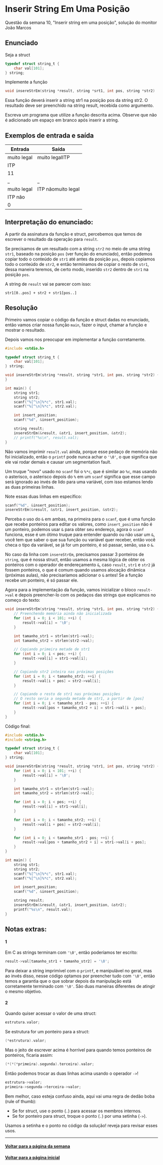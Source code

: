 # Inserir String Em Uma Posição
Questão da semana 10, "Inserir string em uma posição", solução do monitor João Marcos

## Enunciado
Seja a struct

```c
typedef struct string_t {
    char val[101];
} string;
```
Implemente a função

```c
void insereStrEm(string *result, string *srt1, int pos, string *str2)
```
Essa função deverá inserir a string str1 na posição pos da string str2. O resultado deve ser preenchido na string result, recebida como argumento.

Escreva um programa que utilize a função descrita acima. Observe que não é adicionado um espaço em branco após inserir a string.

## Exemplos de entrada e saída
Entrada    | Saída
--- | ---
muito legal   | muito legalITP
ITP           |
11            |
_             | _
muito legal   | ITP nãomuito legal
ITP não       |
0             |

## Interpretação do enunciado:
A partir da assinatura da função e struct, percebemos que temos de escrever o resultado da operação para `result`.

Se precisamos de um resultado com a string `str2` no meio de uma string `str1`, baseado na posição `pos` (ver função do enunciado), então podemos copiar todo o conteúdo de `str1` até antes da posição `pos`, depois copiamos todo o conteúdo de `str2`, e então terminamos de copiar o resto de `str1`, dessa maneira teremos, de certo modo, inserido `str2` dentro de `str1` na posição `pos`.

A string de `result` vai se parecer com isso:
```
str1[0..pos] + str2 + str1[pos..]
```

## Resolução
Primeiro vamos copiar o código da função e struct dadas no enunciado, então vamos criar nossa função `main`, fazer o input, chamar a função e mostrar o resultado.

Depois vamos nos preocupar em implementar a função corretamente.

```c
#include <stdio.h>

typedef struct string_t {
    char val[101];
} string;

void insereStrEm(string *result, string *str1, int pos, string *str2) {
}

int main() {
    string str1;
    string str2;
    scanf("%[^\n]%*c", str1.val);
    scanf("%[^\n]%*c", str2.val);

    int insert_position;
    scanf("%d", &insert_position);

    string result;
    insereStrEm(&result, &str1, insert_position, &str2);
    // printf("%s\n", result.val);
}
```

Não vamos imprimir `result.val` ainda, porque esse pedaço de memória não foi inicializado, então o `printf` pode nunca achar o `'\0'`, o que significa que ele vai rodar demais e causar um segmentation fault.

Um truque "novo" usado no `scanf` foi o `%*c`, que é similar ao `%c`, mas usando o asterisco, o asterisco depois do `%` em um `scanf` significa que esse campo será ignorado ao invés de lido para uma variável, com isso estamos lendo as duas primeiras linhas.

Note essas duas linhas em específico:
```c
scanf("%d", &insert_position);
insereStrEm(&result, &str1, insert_position, &str2);
```

Perceba o uso do `&` em ambas, na primeira para o `scanf`, que é uma função que recebe ponteiros para editar os valores, como `insert_position` não é um ponteiro, podemos usar `&` para obter seu endereço, agora o `scanf` funciona, esse é um ótimo truque para entender quando ou não usar um `&`, você tem que saber o que sua função ou variável quer receber, então você checa o tipo da variável, se já for um ponteiro, é só passar, senão, usa o `&`.

No caso da linha com `insereStrEm`, precisamos passar 3 ponteiros de `string`, que é nossa struct, então usamos a mesma lógica de obter os ponteiros com o operador de endereçamento `&`, caso `result`, `str1` e `str2` já fossem ponteiros, o que é comum quando usamos alocação dinâmica (próximas aulas), não precisaríamos adicionar o `&` antes! Se a função recebe um ponteiro, é só passar ele.

Agora para a implementação da função, vamos inicializar o bloco `result->val` e depois preencher-lo com os pedaços das strings que explicamos no começo do texto:

```c
void insereStrEm(string *result, string *str1, int pos, string *str2) {
    // Preenchendo memória ainda não inicializada
    for (int i = 0; i < 101; ++i) {
        result->val[i] = '\0';
    }

    int tamanho_str1 = strlen(str1->val);
    int tamanho_str2 = strlen(str2->val);

    // Copiando primeira metade de str1
    for (int i = 0; i < pos; ++i) {
        result->val[i] = str1->val[i];
    }

    // Copiando str2 inteira nas próximas posições
    for (int i = 0; i < tamanho_str2; ++i) {
        result->val[i + pos] = str2->val[i];
    }

    // Copiando o resto de str1 nas próximas posições
    // O resto seria a segunda metade de str1, a partir de [pos]
    for (int i = 0; i < tamanho_str1 - pos; ++i) {
        result->val[pos + tamanho_str2 + i] = str1->val[i + pos];
    }
}
```

Código final:
```c
#include <stdio.h>
#include <string.h>

typedef struct string_t {
    char val[101];
} string;

void insereStrEm(string *result, string *str1, int pos, string *str2) {
    for (int i = 0; i < 101; ++i) {
        result->val[i] = '\0';
    }

    int tamanho_str1 = strlen(str1->val);
    int tamanho_str2 = strlen(str2->val);

    for (int i = 0; i < pos; ++i) {
        result->val[i] = str1->val[i];
    }

    for (int i = 0; i < tamanho_str2; ++i) {
        result->val[i + pos] = str2->val[i];
    }

    for (int i = 0; i < tamanho_str1 - pos; ++i) {
        result->val[pos + tamanho_str2 + i] = str1->val[i + pos];
    }
}

int main() {
    string str1;
    string str2;
    scanf("%[^\n]%*c", str1.val);
    scanf("%[^\n]%*c", str2.val);

    int insert_position;
    scanf("%d", &insert_position);

    string result;
    insereStrEm(&result, &str1, insert_position, &str2);
    printf("%s\n", result.val);
}
```

## Notas extras:
#### 1
Em C as strings terminam com `'\0'`, então poderíamos ter escrito:
```c
result->val[tamanho_str1 + tamanho_str2] = '\0';
```
Para deixar a string imprimível com o `printf`, e manipulável no geral, mas ao invés disso, nesse código optamos por preencher tudo com `'\0'`, então temos a garantia que o que sobrar depois da manipulação está corretamente terminado com `'\0'`. São duas maneiras diferentes de atingir o mesmo objetivo.

#### 2
Quando quiser acessar o valor de uma struct:
```c
estrutura.valor;
```

Se estrutura for um ponteiro para a struct:
```c
(*estrutura).valor;
```

Mas o jeito de escrever acima é horrível para quando temos ponteiros de ponteiros, ficaria assim:
```c
(*(*(*primeira).segunda).terceira).valor;
```

Então podemos trocar as duas linhas acima usando o operador `->`!
```c
estrutura->valor;
primeira->segunda->terceira->valor;
```

Bem melhor, caso esteja confuso ainda, aqui vai uma regra de dedão boba (rule of thumb):
- Se for struct, use o ponto (`.`) para acessar os membros internos.
- Se for ponteiro para struct, troque o ponto (`.`) por uma setinha (`->`).

Usamos a setinha e o ponto no código da solução! reveja para revisar esses usos.

---
#### [Voltar para a página da semana](README.md)
#### [Voltar para a página inicial](https://github.com/bti-ufrn/monitoria-itp)
